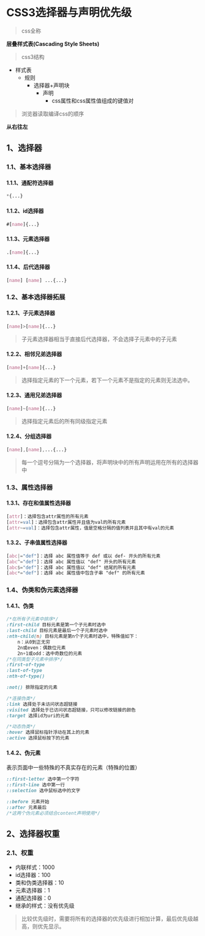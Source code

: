 # CSS3选择器与声明优先级

> css全称

**层叠样式表(Cascading Style Sheets)**

> css3结构

- 样式表
  - 规则
    - 选择器+声明块
      - 声明
        - css属性和css属性值组成的键值对

> 浏览器读取编译css的顺序

**从右往左**

## 1、选择器

### 1.1、基本选择器

#### 1.1.1、通配符选择器

```css
*{...}
```

#### 1.1.2、id选择器

```css
#[name]{...}
```

#### 1.1.3、元素选择器

```css
.[name]{...}
```

#### 1.1.4、后代选择器

```css
[name] [name] ...{...}
```

### 1.2、基本选择器拓展

#### 1.2.1、子元素选择器

```css
[name]>[name]{...}
```

> 子元素选择器相当于直接后代选择器，不会选择子元素中的子元素

#### 1.2.2、相邻兄弟选择器

```css
[name]+[name]{...}
```

> 选择指定元素的下一个元素，若下一个元素不是指定的元素则无法选中。

#### 1.2.3、通用兄弟选择器

```css
[name]~[name]{...}
```

> 选择指定元素后的所有同级指定元素

#### 1.2.4、分组选择器

```css
[name],[name],...{...}
```

> 每一个逗号分隔为一个选择器，将声明块中的所有声明运用在所有的选择器中

### 1.3、属性选择器

#### 1.3.1、存在和值属性选择器

```css
[attr]：选择包含attr属性的所有元素
[attr=val]：选择包含attr属性并且值为val的所有元素
[attr~=val]：选择包含attr属性，值是空格分隔的值列表并且其中有val的元素
```

#### 1.3.2、子串值属性选择器

```css
[abc|="def"]：选择 abc 属性值等于 def 或以 def- 开头的所有元素
[abc^="def"]：选择 abc 属性值以 "def" 开头的所有元素
[abc$="def"]：选择 abc 属性值以 "def" 结尾的所有元素
[abc*="def"]：选择 abc 属性值中包含子串 "def" 的所有元素
```

### 1.4、伪类和伪元素选择器

#### 1.4.1、伪类

```css
/*在所有子元素中排序*/
:first-child 目标元素是第一个子元素时选中
:last-child 目标元素是最后一个子元素时选中
:nth-child(n) 目标元素是第n个子元素时选中，特殊值如下：
	n：从0到正无穷
	2n或even：偶数位元素
	2n+1或odd：选中奇数位的元素
/*在同类型子元素中排序*/
:first-of-type
:last-of-type
:nth-of-type()

:not() 排除指定的元素

/*连接伪类*/
:link 选择处于未访问状态超链接
:visited 选择处于已访问状态超链接，只可以修改链接的颜色
:target 选择id为uri的元素

/*动态伪类*/
:hover 选择鼠标指针浮动在其上的元素
:active 选择鼠标按下的元素
```

#### 1.4.2、伪元素

表示页面中一些特殊的不真实存在的元素（特殊的位置）

```css
::first-letter 选中第一个字符
::first-line 选中第一行
::selection 选中鼠标选中的文字

::before 元素开始
::after 元素最后 
/*这两个伪元素必须结合content声明使用*/
```

## 2、选择器权重

### 2.1、权重

- 内联样式：1000
- id选择器：100
- 类和伪类选择器：10
- 元素选择器：1
- 通配选择器：0
- 继承的样式：没有优先级

> 比较优先级时，需要将所有的选择器的优先级进行相加计算，最后优先级越高，则优先显示。
